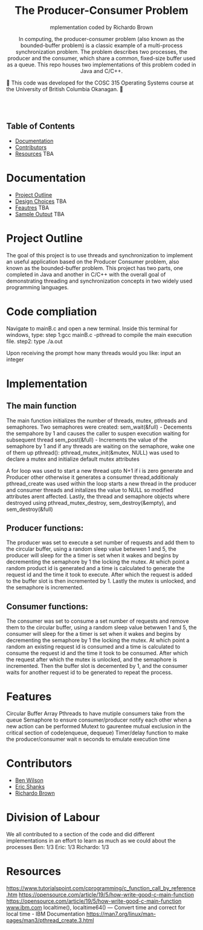 <h1 align="center">
  The Producer-Consumer Problem
</h1>
<p align="center">
  mplementation coded by Richardo Brown
</p>

<p align="center">
In computing, the producer-consumer problem (also known as the bounded-buffer problem) is a classic example of a multi-process synchronization problem. The problem describes two processes, the producer and the consumer, which share a common, fixed-size buffer used as a queue. This repo houses two implementations of this problem coded in Java and C/C++.
  
</p> 

<p align="left">
  🚧
 This code was developed for the COSC 315 Operating Systems course at the University of British Columbia Okanagan.
  🚧
</p>

<br><br>

## Table of Contents

- [Documentation](#documentation)
- [Contributors](#contributors)
- [Resources](#resources) TBA



# Documentation
 - [Project Outline](#project-outline)
 - [Design Choices](#design-choices) TBA
 - [Feautres](#features) TBA
 - [Sample Output](/sampleoutputs.txt) TBA
 
 
# Project Outline

The goal of this project is to use threads and synchronization to implement an
useful application based on the Producer Consumer problem, also known as the bounded-buffer problem.
This project has two parts, one completed in Java and another in C/C++
with the overall goal of demonstrating threading and synchronization
concepts in two widely used programming languages.

# Code compliation
Navigate to mainB.c and open a new terminal. Inside this terminal for windows, type:
step 1:gcc mainB.c -pthread to compile the main execution file.
step2: type ./a.out

Upon receiving the prompt how many threads would you like: 
input an integer

# Implementation
## The main function
The main function initializes the number of threads, mutex, pthreads and semaphores.
Two semaphores were created:
  sem_wait(&full) - Decements the sempahore by 1 and causes the caller to suspen execution waiting for subsequent thread
  sem_post(&full) - Increments the value of the semaphore by 1 and if any threads are waiting on the semaphore, wake one of them up
pthread(): 
  pthread_mutex_init(&mutex, NULL) was used to declare a mutex and initialize default mutex attributes 

A for loop was used to start a new thread upto N+1 if i is zero generate and Producer other otherwise it generates a consumer thread,additionaly pthread_create was used within the loop starts a new thread in the producer and consumer threads and initalizes the value to NULL so modified attributes arent affected.
Lastly, the thread and semaphore objects where destroyed using pthread_mutex_destroy, sem_destroy(&empty), and sem_destroy(&full)
 
## Producer functions:
The producer was set to execute a set number of requests and add them to the circular buffer, using a random sleep value betwwen 1 and 5, the producer will sleep for the a timer is set when it wakes and begins by decrementing the semaphore by 1 the locking the mutex. At which point a random product id is generated and a time is calculated to generate the request id and the time it took to execute. After which the request is added to the buffer slot is then incremented by 1. Lastly the mutex is unlocked, and the semaphore is incremented.

 
## Consumer functions: 
The consumer was set to consume a set number of requests and remove them to the circular buffer, using a random sleep value betwwen 1 and 5, the consumer will sleep for the a timer is set when it wakes and begins by decrementing the semaphore by 1 the locking the mutex. At which point a random an existing request id is consumed and a time is calculated to consume the request id and the time it took to be consumed. After which the request after which the mutex is unlocked, and the semaphore is incremented. Then the buffer slot is decemented by 1, and the consumer waits for another request id to be generated to repeat the process.


# Features

Circular Buffer Array
Pthreads to have mutiple consumers take from the queue
Semaphore to ensure consumer/producer notify each other when a new action can be performed
Mutext to gaurentee mutual exclusion in the critical section of code(enqueue, dequeue)
Timer/delay function to make the producer/consumer wait n seconds to emulate execution time
 
# Contributors
 - [Ben Wilson](https://github.com/benmwilson)
 - [Eric Shanks](https://github.com/EricShanks68)
 - [Richardo Brown](https://github.com/Buttertoastt)

# Division of Labour

We all contributed to a section of the code and did different implementations in an effort to learn as much as we could about the processes
Ben: 1/3
Eric: 1/3
Richardo: 1/3

# Resources

https://www.tutorialspoint.com/cprogramming/c_function_call_by_reference.htm
https://opensource.com/article/19/5/how-write-good-c-main-function
https://opensource.com/article/19/5/how-write-good-c-main-function
www.ibm.com localtime(), localtime64() — Convert time and correct for local time - IBM Documentation
https://man7.org/linux/man-pages/man3/pthread_create.3.html

